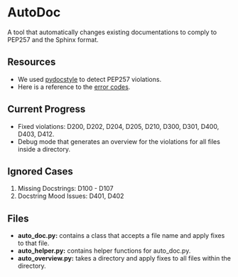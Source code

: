 # AutoDoc
A tool that automatically changes existing documentations to comply to PEP257 and the Sphinx format.

## Resources
* We used [pydocstyle](https://pypi.org/project/pydocstyle/) to detect PEP257 violations.
* Here is a reference to the [error codes](http://www.pydocstyle.org/en/2.1.1/error_codes.html).

## Current Progress
* Fixed violations: D200, D202, D204, D205, D210, D300, D301, D400, D403, D412.
* Debug mode that generates an overview for the violations for all files inside a directory. 

## Ignored Cases
1. Missing Docstrings: D100 - D107
2. Docstring Mood Issues: D401, D402

## Files
* **auto_doc.py:** contains a class that accepts a file name and apply fixes to that file. 
* **auto_helper.py:** contains helper functions for auto_doc.py.
* **auto_overview.py:** takes a directory and apply fixes to all files within the directory. 
